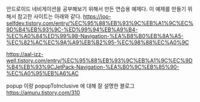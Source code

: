 안드로이드 네비게이션을 공부해보기 위해서 만든 연습용 예제다.
이 예제를 만들기 위해서 참고한 사이트는 아래와 같다.
https://joo-selfdev.tistory.com/entry/%EC%95%88%EB%93%9C%EB%A1%9C%EC%9D%B4%EB%93%9C-%ED%99%94%EB%A9%B4-%EC%A0%84%ED%99%98-Navigation-%EA%B8%B0%EB%8A%A5-%EC%82%AC%EC%9A%A9%EB%B2%95-%EC%98%88%EC%A0%9C

https://aal-izz-well.tistory.com/entry/%EC%95%88%EB%93%9C%EB%A1%9C%EC%9D%B4%EB%93%9CJetPack-Navigation-%EA%B0%9C%EB%85%90-%EC%A0%95%EB%A6%AC

popup 이랑 popupToInclusive 에 대해 잘 설명한 블로그
https://amuru.tistory.com/310